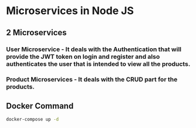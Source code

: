 # Microservices in Node JS

## 2 Microservices

### User Microservice - It deals with the Authentication that will provide the JWT token on login and register and also authenticates the user that is intended to view all the products.

### Product Microservices - It deals with the CRUD part for the products. 

## Docker Command

```bash
docker-compose up -d

